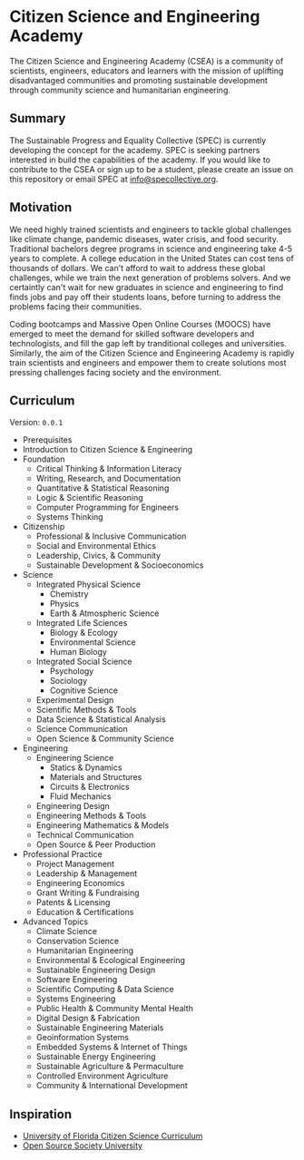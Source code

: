 # Citizen Science and Engineering Academy

The Citizen Science and Engineering Academy (CSEA) is a community of scientists, engineers, educators and learners with the mission of uplifting disadvantaged communities and promoting sustainable development through community science and humanitarian engineering.

## Summary

The Sustainable Progress and Equality Collective (SPEC) is currently developing the concept for the academy. SPEC is seeking partners interested in build the capabilities of the academy. If you would like to contribute to the CSEA or sign up to be a student, please create an issue on this repository or email SPEC at info@specollective.org.

## Motivation

We need highly trained scientists and engineers to tackle global challenges like climate change, pandemic diseases, water crisis, and food security. Traditional bachelors degree programs in science and engineering take 4-5 years to complete. A college education in the United States can cost tens of thousands of dollars. We can't afford to wait to address these global challenges, while we train the next generation of problems solvers. And we certaintly can't wait for new graduates in science and engineering to find finds jobs and pay off their students loans, before turning to address the problems facing their communities.

Coding bootcamps and Massive Open Online Courses (MOOCS) have emerged to meet the demand for skilled software developers and technologists, and fill the gap left by tranditional colleges and universities. Similarly, the aim of the Citizen Science and Engineering Academy is rapidly train scientists and engineers and empower them to create solutions most pressing challenges facing society and the environment.


## Curriculum 

Version: `0.0.1`

- Prerequisites
- Introduction to Citizen Science & Engineering
- Foundation
  - Critical Thinking & Information Literacy
  - Writing, Research, and Documentation
  - Quantitative & Statistical Reasoning
  - Logic & Scientific Reasoning
  - Computer Programming for Engineers
  - Systems Thinking
- Citizenship
  - Professional & Inclusive Communication
  - Social and Environmental Ethics
  - Leadership, Civics, & Community
  - Sustainable Development & Socioeconomics
- Science
  - Integrated Physical Science
    - Chemistry
    - Physics
    - Earth & Atmospheric Science 
  - Integrated Life Sciences
    - Biology & Ecology
    - Environmental Science
    - Human Biology
  - Integrated Social Science
    - Psychology
    - Sociology
    - Cognitive Science
  - Experimental Design
  - Scientific Methods & Tools
  - Data Science & Statistical Analysis
  - Science Communication
  - Open Science & Community Science
- Engineering
  - Engineering Science
    - Statics & Dynamics
    - Materials and Structures
    - Circuits & Electronics
    - Fluid Mechanics
  - Engineering Design
  - Engineering Methods & Tools
  - Engineering Mathematics & Models
  - Technical Communication
  - Open Source & Peer Production
- Professional Practice
  - Project Management
  - Leadership & Management
  - Engineering Economics
  - Grant Writing & Fundraising
  - Patents & Licensing
  - Education & Certifications
- Advanced Topics
  - Climate Science
  - Conservation Science
  - Humanitarian Engineering
  - Environmental & Ecological Engineering
  - Sustainable Engineering Design
  - Software Engineering
  - Scientific Computing & Data Science
  - Systems Engineering
  - Public Health & Community Mental Health
  - Digital Design & Fabrication
  - Sustainable Engineering Materials
  - Geoinformation Systems
  - Embedded Systems & Internet of Things
  - Sustainable Energy Engineering
  - Sustainable Agriculture & Permaculture
  - Controlled Environment Agriculture
  - Community & International Development


## Inspiration

- [University of Florida Citizen Science Curriculum](https://citizenscientist.ctsi.ufl.edu/)
- [Open Source Society University](https://github.com/ossu/)




